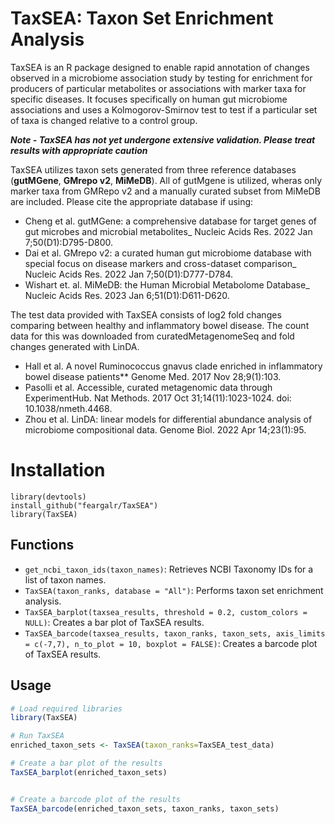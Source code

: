 # TaxSEA: Taxon Set Enrichment Analysis

TaxSEA is an R package designed to enable rapid annotation of changes observed in a microbiome association study by testing for enrichment for producers of particular metabolites or associations with marker taxa for specific diseases. It focuses specifically on human gut microbiome associations and uses a Kolmogorov-Smirnov test to test if a particular set of taxa is changed relative to a control group.

**_Note - TaxSEA has not yet undergone extensive validation. Please treat results with appropriate caution_**


TaxSEA utilizes taxon sets generated from three reference databases (**gutMGene**, **GMrepo v2**, **MiMeDB**). All of gutMgene is utilized, wheras only marker taxa from GMRepo v2 and a manually curated subset from MiMeDB are included. Please cite the appropriate database if using:
- Cheng et al. gutMGene: a comprehensive database for target genes of gut microbes and microbial metabolites_ Nucleic Acids Res. 2022 Jan 7;50(D1):D795-D800.
- Dai et al. GMrepo v2: a curated human gut microbiome database with special focus on disease markers and cross-dataset comparison_ Nucleic Acids Res. 2022 Jan 7;50(D1):D777-D784.
- Wishart et. al. MiMeDB: the Human Microbial Metabolome Database_ Nucleic Acids Res. 2023 Jan 6;51(D1):D611-D620. 

The test data provided with TaxSEA consists of log2 fold changes comparing between healthy and inflammatory bowel disease. The count data for this was downloaded from curatedMetagenomeSeq and fold changes generated with LinDA.
- Hall et al. A novel Ruminococcus gnavus clade enriched in inflammatory bowel disease patients** Genome Med. 2017 Nov 28;9(1):103.
- Pasolli et al. Accessible, curated metagenomic data through ExperimentHub. Nat Methods. 2017 Oct 31;14(11):1023-1024. doi: 10.1038/nmeth.4468.
- Zhou et al. LinDA: linear models for differential abundance analysis of microbiome compositional data. Genome Biol. 2022 Apr 14;23(1):95.
# Installation


```{r example}
library(devtools)
install_github("feargalr/TaxSEA")
library(TaxSEA)
```


## Functions

- `get_ncbi_taxon_ids(taxon_names)`: Retrieves NCBI Taxonomy IDs for a list of taxon names.
- `TaxSEA(taxon_ranks, database = "All")`: Performs taxon set enrichment analysis.
- `TaxSEA_barplot(taxsea_results, threshold = 0.2, custom_colors = NULL)`: Creates a bar plot of TaxSEA results.
- `TaxSEA_barcode(taxsea_results, taxon_ranks, taxon_sets, axis_limits = c(-7,7), n_to_plot = 10, boxplot = FALSE)`: Creates a barcode plot of TaxSEA results.

## Usage

```R
# Load required libraries
library(TaxSEA)

# Run TaxSEA
enriched_taxon_sets <- TaxSEA(taxon_ranks=TaxSEA_test_data)

# Create a bar plot of the results
TaxSEA_barplot(enriched_taxon_sets)


# Create a barcode plot of the results
TaxSEA_barcode(enriched_taxon_sets, taxon_ranks, taxon_sets)
